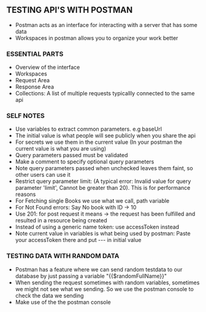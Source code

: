 ## TESTING API'S WITH POSTMAN

- Postman acts as an interface for interacting with a server that has some data
- Workspaces in postman allows you to organize your work better

### ESSENTIAL PARTS

- Overview of the interface
- Workspaces
- Request Area
- Response Area
- Collections: A list of multiple requests typicallly connected to the same api

### SELF NOTES

- Use variables to extract common parameters. e.g baseUrl
- The initial value is what people will see publicly when you share the api
- For secrets we use them in the current value (In your postman the current value is what you are using)
- Query parameters passed must be validated
- Make a comment to specify optional query parameters
- Note query parameters passed when unchecked leaves them faint, so other users can use it
- Restrict query parameter limit: (A typical error: Invalid value for query parameter 'limit', Cannot be greater than 20). This is for performance reasons
- For Fetching single Books we use what we call, path variable
- For Not Found errors: Say No book with ID -> 10
- Use 201: for post request it means -> the request has been fulfilled and resulted in a resource being created
- Instead of using a generic name token: use accessToken instead
- Note current value in variables is what being used by postman: Paste your accessToken there and put --- in initial value

### TESTING DATA WITH RANDOM DATA

- Postman has a feature where we can send random testdata to our database by just passing a variable "{{$randomFullName}}"
- When sending the request sometimes with random variables, sometimes we might not see what we sending. So we use the postman console to check the data we sending
- Make use of the the postman console
